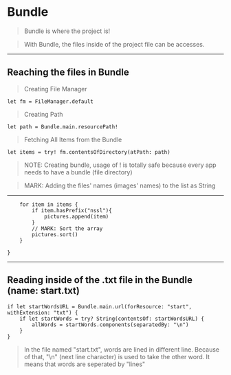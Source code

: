 # Bundle

> Bundle is where the project is!

> With Bundle, the files inside of the project file can be accesses.

--- 
## Reaching the files in Bundle

> Creating File Manager

    let fm = FileManager.default
    
> Creating Path

    let path = Bundle.main.resourcePath!
    
> Fetching All Items from the Bundle

    let items = try! fm.contentsOfDirectory(atPath: path)
    
> NOTE: Creating bundle, usage of ! is totally safe because every app needs to have a bundle (file directory)    

        
> MARK: Adding the files' names (images' names) to the list as String
--- 
        for item in items {
            if item.hasPrefix("nssl"){
                pictures.append(item)
            }
            // MARK: Sort the array
            pictures.sort()
        }
        
    }
    
    
    
--- 
## Reading inside of the .txt file in the Bundle (name: start.txt)

    if let startWordsURL = Bundle.main.url(forResource: "start", withExtension: "txt") {
        if let startWords = try? String(contentsOf: startWordsURL) {
            allWords = startWords.components(separatedBy: "\n") 
        }
    }

> In the file named "start.txt", words are lined in different line. Because of that, "\n" (next line character) is used to take the other word. It means that words are seperated by "lines"



